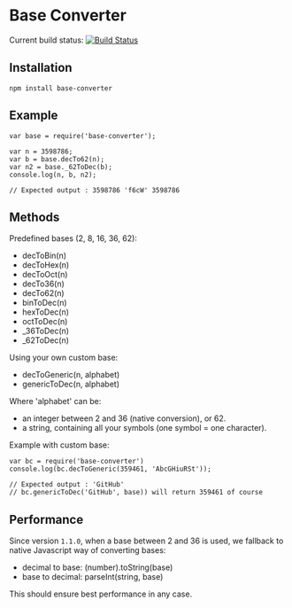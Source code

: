 Base Converter 
==============

Current build status: [![Build Status](https://secure.travis-ci.org/naholyr/node-base-converter.png)](http://travis-ci.org/naholyr/node-base-converter)

Installation
------------

    npm install base-converter

Example
-------

    var base = require('base-converter');

    var n = 3598786;
    var b = base.decTo62(n);
    var n2 = base._62ToDec(b);
    console.log(n, b, n2);
    
    // Expected output : 3598786 'f6cW' 3598786

Methods
-------

Predefined bases (2, 8, 16, 36, 62):

* decToBin(n)
* decToHex(n)
* decToOct(n)
* decTo36(n)
* decTo62(n)
* binToDec(n)
* hexToDec(n)
* octToDec(n)
* _36ToDec(n)
* _62ToDec(n)

Using your own custom base:
    
* decToGeneric(n, alphabet)
* genericToDec(n, alphabet)

Where 'alphabet' can be:

* an integer between 2 and 36 (native conversion), or 62.
* a string, containing all your symbols (one symbol = one character). 

Example with custom base:

    var bc = require('base-converter')
    console.log(bc.decToGeneric(359461, 'AbcGHiuRSt'));
    
    // Expected output : 'GitHub'
    // bc.genericToDec('GitHub', base)) will return 359461 of course

Performance
-----------

Since version `1.1.0`, when a base between 2 and 36 is used, we fallback to native Javascript way of converting bases:

* decimal to base: (number).toString(base)
* base to decimal: parseInt(string, base)

This should ensure best performance in any case.
